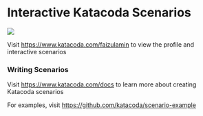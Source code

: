# Interactive Katacoda Scenarios

[![](http://shields.katacoda.com/katacoda/faizulamin/count.svg)](https://www.katacoda.com/faizulamin "Get your profile on Katacoda.com")

Visit https://www.katacoda.com/faizulamin to view the profile and interactive scenarios

### Writing Scenarios
Visit https://www.katacoda.com/docs to learn more about creating Katacoda scenarios

For examples, visit https://github.com/katacoda/scenario-example
